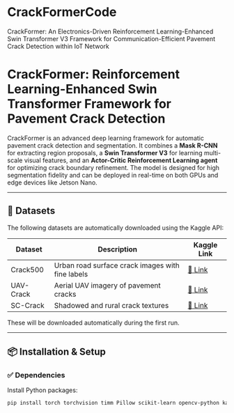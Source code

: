 # CrackFormerCode
CrackFormer: An Electronics-Driven Reinforcement Learning-Enhanced Swin Transformer V3 Framework for Communication-Efficient Pavement Crack Detection within IoT Network 
# CrackFormer: Reinforcement Learning-Enhanced Swin Transformer Framework for Pavement Crack Detection

CrackFormer is an advanced deep learning framework for automatic pavement crack detection and segmentation. It combines a **Mask R-CNN** for extracting region proposals, a **Swin Transformer V3** for learning multi-scale visual features, and an **Actor-Critic Reinforcement Learning agent** for optimizing crack boundary refinement. The model is designed for high segmentation fidelity and can be deployed in real-time on both GPUs and edge devices like Jetson Nano.

---

## 📂 Datasets

The following datasets are automatically downloaded using the Kaggle API:

| Dataset        | Description                                           | Kaggle Link |
|----------------|-------------------------------------------------------|-------------|
| Crack500       | Urban road surface crack images with fine labels      | [🔗 Link](https://www.kaggle.com/datasets/pauldavid22/crack50020220509t090436z001) |
| UAV-Crack      | Aerial UAV imagery of pavement cracks                 | [🔗 Link](https://www.kaggle.com/datasets/ziya07/uav-based-crack-detection-dataset) |
| SC-Crack       | Shadowed and rural crack textures                     | [🔗 Link](https://www.kaggle.com/datasets/lakshaymiddha/crack-segmentation-dataset) |

These will be downloaded automatically during the first run.

---

## 📦 Installation & Setup

### ✅ Dependencies

Install Python packages:

```bash
pip install torch torchvision timm Pillow scikit-learn opencv-python kaggle
